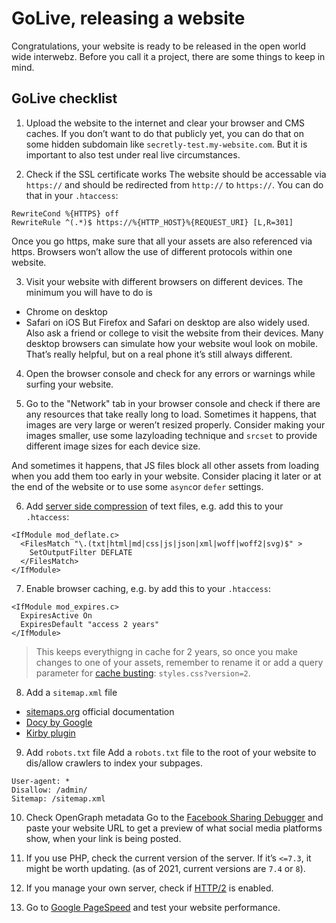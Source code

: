 # GoLive, releasing a website

Congratulations, your website is ready to be released in the open world wide interwebz. Before you call it a project, there are some things to keep in mind.

## GoLive checklist

1. Upload the website to the internet and clear your browser and CMS caches. If you don’t want to do that publicly yet, you can do that on some hidden subdomain like `secretly-test.my-website.com`. But it is important to also test under real live circumstances.

2. Check if the SSL certificate works
The website should be accessable via `https://` and should be redirected from `http://` to `https://`.
You can do that in your `.htaccess`:
```
RewriteCond %{HTTPS} off
RewriteRule ^(.*)$ https://%{HTTP_HOST}%{REQUEST_URI} [L,R=301]
```
Once you go https, make sure that all your assets are also referenced via https. Browsers won’t allow the use of different protocols within one website.

3. Visit your website with different browsers on different devices. The minimum you will have to do is
- Chrome on desktop
- Safari on iOS
But Firefox and Safari on desktop are also widely used. Also ask a friend or college to visit the website from their devices.
Many desktop browsers can simulate how your website woul look on mobile. That’s really helpful, but on a real phone it’s still always different.

4. Open the browser console and check for any errors or warnings while surfing your website.

5. Go to the "Network" tab in your browser console and check if there are any resources that take really long to load.
Sometimes it happens, that images are very large or weren’t resized properly. Consider making your images smaller, use some lazyloading technique and `srcset` to provide different image sizes for each device size.

And sometimes it happens, that JS files block all other assets from loading when you add them too early in your website. Consider placing it later or at the end of the website or to use some `async`or `defer` settings.

6. Add [server side compression](https://kinsta.com/de/blog/gzip-komprimierung-aktivieren/) of text files, e.g. add this to your `.htaccess`:
```
<IfModule mod_deflate.c>
  <FilesMatch "\.(txt|html|md|css|js|json|xml|woff|woff2|svg)$" >
    SetOutputFilter DEFLATE
  </FilesMatch>
</IfModule>
```

7. Enable browser caching, e.g. by add this to your `.htaccess`:
```
<IfModule mod_expires.c>
  ExpiresActive On
  ExpiresDefault "access 2 years"
</IfModule>
```
> This keeps everythigng in cache for 2 years, so once you make changes to one of your assets, remember to rename it or add a query parameter for [cache busting](https://css-tricks.com/strategies-for-cache-busting-css/): `styles.css?version=2`.

8. Add a `sitemap.xml` file
- [sitemaps.org](https://www.sitemaps.org/protocol.html) official documentation
- [Docy by Google](https://developers.google.com/search/docs/advanced/sitemaps/build-sitemap?hl=de)
- [Kirby plugin](https://getkirby.com/plugins/kirbyzone/sitemapper)

9. Add `robots.txt` file
Add a `robots.txt` file to the root of your website to dis/allow crawlers to index your subpages.
```
User-agent: *
Disallow: /admin/
Sitemap: /sitemap.xml
```

10. Check OpenGraph metadata
Go to the [Facebook Sharing Debugger](https://developers.facebook.com/tools/debug/) and paste your website URL to get a preview of what social media platforms show, when your link is being posted.

11. If you use PHP, check the current version of the server. If it’s `<=7.3`, it might be worth updating. (as of 2021, current versions are `7.4` or `8`).

12. If you manage your own server, check if [HTTP/2](https://tools.keycdn.com/http2-test) is enabled.

13. Go to [Google PageSpeed](https://developers.google.com/speed/pagespeed/insights) and test your website performance.
